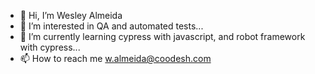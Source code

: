 - 👋 Hi, I’m Wesley Almeida 
- 👀 I’m interested in QA and automated tests...
- 🌱 I’m currently learning cypress with javascript, and robot framework with cypress...
- 📫 How to reach me w.almeida@coodesh.com 
